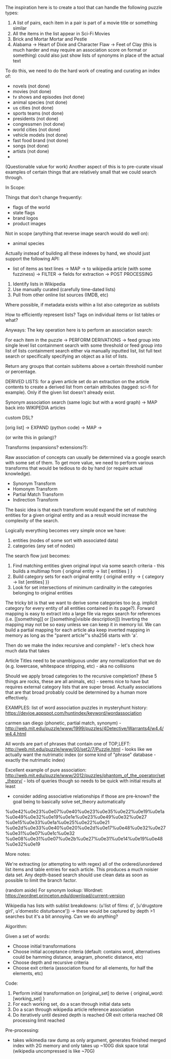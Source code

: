 The inspiration here is to create a tool that can handle the following puzzle types:

1. A list of pairs, each item in a pair is part of a movie title or something similar
2. All the items in the list appear in Sci-Fi Movies
3. Brick and Mortar Mortar and Pestle
4. Alabama -> Heart of Dixie and Character Flaw -> Feet of Clay (this is much harder and may require an association score on format or something)
could also just show lists of synonyms in place of the actual text

To do this, we need to do the hard work of creating and curating an index of:

- novels (not done)
- movies (not done)
- tv shows and episodes (not done)
- animal species (not done)
- us cities (not done)
- sports teams (not done)
- presidents (not done)
- congressmen (not done)
- world cities (not done)
- vehicle models (not done)
- fast food brand (not done)
- songs (not done)
- artists (not done)
- 

(Questionable value for work)
Another aspect of this is to pre-curate visual examples of certain things that are relatively
small that we could search through.

In Scope:

Things that don't change frequently:
- flags of the world
- state flags
- brand logos
- product images

Not in scope (anything that reverse image search would do well on):
- animal species

Actually instead of building all these indexes by hand, we should just support the following API:

- list of items as text lines -> MAP -> to wikipedia article (with some fuzziness) -> FILTER -> fields for extraction -> POST PROCESSING

1. Identify lists in Wikipedia
2. Use manually curated (carefully time-dated lists)
3. Pull from other online list sources (IMDB, etc)

Where possible, if metadata exists within a list also categorize as sublists

How to efficiently represent lists? Tags on individual items or list tables or what?

Anyways: The key operation here is to perform an association search:

For each item in the puzzle -> PERFORM DERIVATIONS -> feed group into single level list containment search with some threshold or feed group into list of lists containment search either via
manually inputted list, list full text search or specifically specifying an object as a list of lists.

Return any groups that contain subitems above a certain threshold number or percentage.

DERIVED LISTS: for a given article set do an extraction on the article contents to create a derived list from certain attributes (tagged: sci-fi for example). Only
if the given list doesn't already exist.

Synonym association search (same logic but with a word graph) -> MAP back into WIKIPEDIA articles

custom DSL?

[orig list] -> EXPAND (python code) -> MAP -> 

(or write this in golang)?

Transforms (expansions? extensions?):

Raw association of concepts can usually be determined via a google search with some set of them. To get more value, we need to
perform various transforms that would be tedious to do by hand (or require actual knowledge).

- Synonym Transform
- Homonym Transform
- Partial Match Transform
- Indirection Transform

The basic idea is that each transform would expand the set of matching entities for a given original entity and
as a result would increase the complexity of the search.

Logically everything becomes very simple once we have:
1. entities (nodes of some sort with associated data)
2. categories (any set of nodes)

The search flow just becomes:
1. Find matching entities given original input via some search criteria - this builds a multimap from { original entity -> list [ entities ] }
2. Build category sets for each original entity { original entity -> { category -> list [entities] }}
3. Look for set intersections of minimum cardinality in the categories belonging to original entities

The tricky bit is that we want to derive some categories too (e.g. implicit category for every entity of all entities contained in its page?).
Forward mapping is easy to extract into a large file via regex search for references (i.e. [[something]] or [[something|visible description]])
Inverting the mapping may not be so easy unless we can keep it in memory lol. We can build a partial mapping for each article aka keep
inverted mapping in memory as long as the "parent article"'s sha256 starts with 'a'.

Then do we make the index recursive and complete? - let's check how much data that takes

Article Titles need to be unambiguous under any normalization that we do (e.g. lowercase, whitespace stripping, etc) - aka no collisions

Should we apply broad categories to the recursive completion? (these 5 things are rocks, these are all animals, etc) - seems nice to have but
requires external category lists that are super broad. Actually associations that are that broad probably could be determined by a human more
effectively.

EXAMPLES:
list of word association puzzles in mysteryhunt history: https://devjoe.appspot.com/huntindex/keyword/wordassociation

carmen san diego (phonetic, partial match, synonym) - http://web.mit.edu/puzzle/www/1999/puzzles/4Detective/Warrants4/w4.4/w4.4.html

All words are part of phrases that contain one of TOP,LEFT: http://web.mit.edu/puzzle/www/00/set2/7/Puzzle.html - looks like we actually want the nutrimatic index (or some kind of "phrase" database - exactly the nutrimatic index)

Excellent example of pure association: http://web.mit.edu/puzzle/www/2012/puzzles/phantom_of_the_operator/set_theory/ - lots of queries though so needs to be quick with initial results at least
- consider adding associative relationships if those are pre-known? the goal being to basically solve set_theory automatically

%u0e42%u0e23%u0e07%u0e40%u0e23%u0e35%u0e22%u0e19%u0e1a%u0e49%u0e32%u0e19%u0e1e%u0e23%u0e49%u0e32%u0e27 %u0e15%u0e33%u0e1a%u0e25%u0e22%u0e21 %u0e2d%u0e33%u0e40%u0e20%u0e2d%u0e17%u0e48%u0e32%u0e27%u0e31%u0e07%u0e1c%u0e32 %u0e08%u0e31%u0e07%u0e2b%u0e27%u0e31%u0e14%u0e19%u0e48%u0e32%u0e19

More notes:

We're extracting (or attempting to with regex) all of the ordered/unordered list items and table entries for each article. This produces a much noisier data set.
Any depth-based search should use clean data as soon as possible to limit the branch factor.

(random aside) For synonym lookup: Wordnet: https://wordnet.princeton.edu/download/current-version

Wikipedia has lists with sublist breakdowns: (u'list of films: d', [u'drugstore girl', u'domestic disturbance']) -> these would be captured by depth >1 searches but it's a bit annoying. Can we do anything?

Algorithm:

Given a set of words:
- Choose initial transformations
- Choose initial acceptance criteria (default: contains word, alternatives could be hamming distance, anagram, phonetic distance, etc)
- Choose depth and recursive criteria
- Choose exit criteria (association found for all elements, for half the elements, etc)

Code:
1. Perform initial transformation on [original_set] to derive { original_word: [working_set] }
2. For each working set, do a scan through initial data sets 
3. Do a scan through wikipedia article reference association
4. Do iteratively until desired depth is reached OR exit criteria reached OR processing limit reached

Pre-processing:
- takes wikimedia raw dump as only argument, generates finished merged index with 2G memory and only takes up ~100G disk space total (wikipedia uncompressed is like ~70G)
